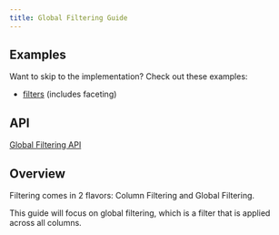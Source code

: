 ```yaml
---
title: Global Filtering Guide
---
```


## Examples

Want to skip to the implementation? Check out these examples:

- [filters](../../framework/react/examples/filters) (includes faceting)

## API

[Global Filtering API](../../api/features/global-filtering)

## Overview

Filtering comes in 2 flavors: Column Filtering and Global Filtering.

This guide will focus on global filtering, which is a filter that is applied across all columns.
